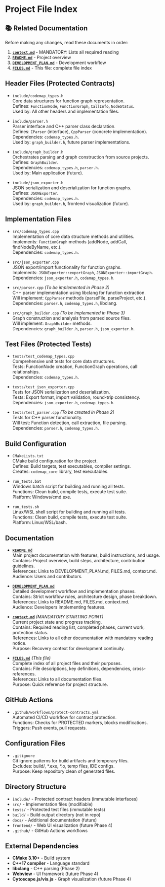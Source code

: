 # Project File Index

## 📚 Related Documentation

Before making any changes, read these documents in order:
1. **[`context.md`](/mnt/c/dev/CodeMap/Repo/context.md)** - MANDATORY: Lists all required reading
2. **[`README.md`](/mnt/c/dev/CodeMap/Repo/README.md)** - Project overview
3. **[`DEVELOPMENT_PLAN.md`](/mnt/c/dev/CodeMap/Repo/DEVELOPMENT_PLAN.md)** - Development workflow
4. **[`FILES.md`](/mnt/c/dev/CodeMap/Repo/FILES.md)** - This file: complete file index

## Header Files (Protected Contracts)

- `include/codemap_types.h`  
  Core data structures for function graph representation.  
  Defines: `FunctionNode`, `FunctionGraph`, `CallInfo`, `NodeStatus`.  
  Used by: All other headers and implementation files.

- `include/parser.h`  
  Parser interface and C++ parser class declaration.  
  Defines: `IParser` (interface), `CppParser` (concrete implementation).  
  Dependencies: `codemap_types.h`.  
  Used by: `graph_builder.h`, future parser implementations.

- `include/graph_builder.h`  
  Orchestrates parsing and graph construction from source projects.  
  Defines: `GraphBuilder`.  
  Dependencies: `codemap_types.h`, `parser.h`.  
  Used by: Main application (future).

- `include/json_exporter.h`  
  JSON serialization and deserialization for function graphs.  
  Defines: `JSONExporter`.  
  Dependencies: `codemap_types.h`.  
  Used by: `graph_builder.h`, frontend visualization (future).

## Implementation Files

- `src/codemap_types.cpp`  
  Implementation of core data structure methods and utilities.  
  Implements: `FunctionGraph` methods (addNode, addCall, findNodeByName, etc.).  
  Dependencies: `codemap_types.h`.

- `src/json_exporter.cpp`  
  JSON export/import functionality for function graphs.  
  Implements: `JSONExporter::exportGraph`, `JSONExporter::importGraph`.  
  Dependencies: `json_exporter.h`, `codemap_types.h`.

- `src/parser.cpp` *(To be implemented in Phase 2)*  
  C++ parser implementation using libclang for function extraction.  
  Will implement: `CppParser` methods (parseFile, parseProject, etc.).  
  Dependencies: `parser.h`, `codemap_types.h`, libclang.

- `src/graph_builder.cpp` *(To be implemented in Phase 3)*  
  Graph construction and analysis from parsed source files.  
  Will implement: `GraphBuilder` methods.  
  Dependencies: `graph_builder.h`, `parser.h`, `json_exporter.h`.

## Test Files (Protected Tests)

- `tests/test_codemap_types.cpp`  
  Comprehensive unit tests for core data structures.  
  Tests: FunctionNode creation, FunctionGraph operations, call relationships.  
  Dependencies: `codemap_types.h`.

- `tests/test_json_exporter.cpp`  
  Tests for JSON serialization and deserialization.  
  Tests: Export format, import validation, round-trip consistency.  
  Dependencies: `json_exporter.h`, `codemap_types.h`.

- `tests/test_parser.cpp` *(To be created in Phase 2)*  
  Tests for C++ parser functionality.  
  Will test: Function detection, call extraction, file parsing.  
  Dependencies: `parser.h`, `codemap_types.h`.

## Build Configuration

- `CMakeLists.txt`  
  CMake build configuration for the project.  
  Defines: Build targets, test executables, compiler settings.  
  Creates: `codemap_core` library, test executables.

- `run_tests.bat`  
  Windows batch script for building and running all tests.  
  Functions: Clean build, compile tests, execute test suite.  
  Platform: Windows/cmd.exe.

- `run_tests.sh`  
  Linux/WSL shell script for building and running all tests.  
  Functions: Clean build, compile tests, execute test suite.  
  Platform: Linux/WSL/bash.

## Documentation

- **[`README.md`](/mnt/c/dev/CodeMap/Repo/README.md)**  
  Main project documentation with features, build instructions, and usage.  
  Contains: Project overview, build steps, architecture, contribution guidelines.  
  References: Links to DEVELOPMENT_PLAN.md, FILES.md, context.md.  
  Audience: Users and contributors.

- **[`DEVELOPMENT_PLAN.md`](/mnt/c/dev/CodeMap/Repo/DEVELOPMENT_PLAN.md)**  
  Detailed development workflow and implementation phases.  
  Contains: Strict workflow rules, architecture design, phase breakdown.  
  References: Links to README.md, FILES.md, context.md.  
  Audience: Developers implementing features.

- **[`context.md`](/mnt/c/dev/CodeMap/Repo/context.md)** *(MANDATORY STARTING POINT)*  
  Current project state and progress tracking.  
  Contains: Required reading list, completed phases, current work, protection status.  
  References: Links to all other documentation with mandatory reading notice.  
  Purpose: Recovery context for development continuity.

- **[`FILES.md`](/mnt/c/dev/CodeMap/Repo/FILES.md)** *(This file)*  
  Complete index of all project files and their purposes.  
  Contains: File descriptions, key definitions, dependencies, cross-references.  
  References: Links to all documentation files.  
  Purpose: Quick reference for project structure.

## GitHub Actions

- `.github/workflows/protect-contracts.yml`  
  Automated CI/CD workflow for contract protection.  
  Functions: Checks for PROTECTED markers, blocks modifications.  
  Triggers: Push events, pull requests.

## Configuration Files

- `.gitignore`  
  Git ignore patterns for build artifacts and temporary files.  
  Excludes: build/, *.exe, *.o, temp files, IDE configs.  
  Purpose: Keep repository clean of generated files.

## Directory Structure

- `include/` - Protected contract headers (immutable interfaces)
- `src/` - Implementation files (modifiable)
- `tests/` - Protected test files (immutable tests)
- `build/` - Build output directory (not in repo)
- `docs/` - Additional documentation (future)
- `frontend/` - Web UI visualization (future Phase 4)
- `.github/` - GitHub Actions workflows

## External Dependencies

- **CMake 3.10+** - Build system
- **C++17 compiler** - Language standard
- **libclang** - C++ parsing (Phase 2)
- **Webview** - UI framework (future Phase 4)
- **Cytoscape.js/vis.js** - Graph visualization (future Phase 4)